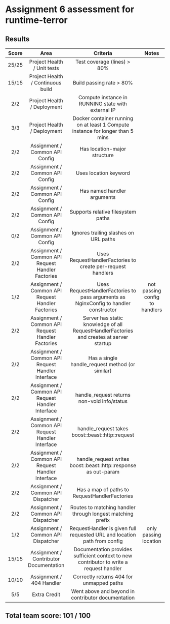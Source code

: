 # Assignment 6 assessment for runtime-terror

## Results

| Score |                       Area                        |                           Criteria                           |             Notes              |
| :---: | :-----------------------------------------------: | :----------------------------------------------------------: | :----------------------------: |
| 25/25 |            Project Health / Unit tests            |                 Test coverage (lines) > 80%                  |                                |
| 15/15 |         Project Health / Continuous build         |                   Build passing rate > 80%                   |                                |
|  2/2  |            Project Health / Deployment            |      Compute instance in RUNNING state with external IP      |                                |
|  3/3  |            Project Health / Deployment            | Docker container running on at least 1 Compute instance for longer than 5 mins |                                |
|  2/2  |          Assignment / Common API Config           |                 Has location-major structure                 |                                |
|  2/2  |          Assignment / Common API Config           |                    Uses location keyword                     |                                |
|  2/2  |          Assignment / Common API Config           |                 Has named handler arguments                  |                                |
|  2/2  |          Assignment / Common API Config           |              Supports relative filesystem paths              |                                |
|  0/2  |          Assignment / Common API Config           |            Ignores trailing slashes on URL paths             |                                |
|  2/2  | Assignment / Common API Request Handler Factories | Uses RequestHandlerFactories to create per-request handlers  |                                |
|  1/2  | Assignment / Common API Request Handler Factories | Uses RequestHandlerFactories to pass arguments as NginxConfig to handler constructor | not passing config to handlers |
|  2/2  | Assignment / Common API Request Handler Factories | Server has static knowledge of all RequestHandlerFactories and creates at server startup |                                |
|  2/2  | Assignment / Common API Request Handler Interface |       Has a single handle_request method (or similar)        |                                |
|  2/2  | Assignment / Common API Request Handler Interface |         handle_request returns non-void info/status          |                                |
|  2/2  | Assignment / Common API Request Handler Interface |       handle_request takes boost::beast::http::request       |                                |
|  2/2  | Assignment / Common API Request Handler Interface | handle_request writes boost::beast::http::response as out-param |                                |
|  2/2  |        Assignment / Common API Dispatcher         |        Has a map of paths to RequestHandlerFactories         |                                |
|  2/2  |        Assignment / Common API Dispatcher         |  Routes to matching handler through longest matching prefix  |                                |
|  1/2  |        Assignment / Common API Dispatcher         | RequestHandler is given full requested URL and location path from config |     only passing location      |
| 15/15 |      Assignment / Contributor Documentation       | Documentation provides sufficient context to new contributor to write a request handler |                                |
| 10/10 |             Assignment / 404 Handler              |           Correctly returns 404 for unmapped paths           |                                |
|  5/5  |                   Extra Credit                    |      Went above and beyond in contributor documentation      |                                |

## Total team score: 101 / 100